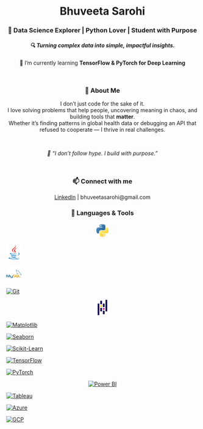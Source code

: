 <h1 align="center"> Bhuveeta Sarohi </h1>
<h3 align="center">🚀 Data Science Explorer | Python Lover | Student with Purpose</h3>
<h5 align="center">🔍 Turning complex data into simple, impactful insights.</h5>

<p align="center">🌱 I’m currently learning <strong>TensorFlow & PyTorch for Deep Learning</strong></p>

<br/>

<h3 align="center">🧠 About Me</h3>
<p align="center">
I don’t just code for the sake of it. <br/>
I love solving problems that help people, uncovering meaning in chaos, and building tools that <strong>matter</strong>.<br/>
Whether it’s finding patterns in global health data or debugging an API that refused to cooperate — I thrive in real challenges.
</p>

<br/>

<p align="center"><em>💬 “I don’t follow hype. I build with purpose.”</em></p>

<br/>

<h3 align="center">📫 Connect with me</h3>
<p align="center">
<a href="https://www.linkedin.com/in/bhuveetasarohi" target="_blank">LinkedIn</a> | bhuveetasarohi@gmail.com
</p>
<h3 align="center">🚀 Languages & Tools</h3>

<p align="center">
  <!-- Languages -->
  <a href="https://www.python.org" target="_blank"><img src="https://raw.githubusercontent.com/devicons/devicon/master/icons/python/python-original.svg" alt="Python" width="40" height="40"/></a>
  
  <a href="https://www.java.com" target="_blank"><img src="https://raw.githubusercontent.com/devicons/devicon/master/icons/java/java-original.svg" alt="Java" width="40" height="40"/></a>
  
  <a href="https://www.mysql.com/" target="_blank"><img src="https://raw.githubusercontent.com/devicons/devicon/master/icons/mysql/mysql-original-wordmark.svg" alt="MySQL" width="40" height="40"/></a>
  
  <a href="https://git-scm.com/" target="_blank"><img src="https://www.vectorlogo.zone/logos/git-scm/git-scm-icon.svg" alt="Git" width="40" height="40"/></a>


<p align="center">
  <!-- Libraries & Frameworks -->
  <a href="https://pandas.pydata.org/" target="_blank"><img src="https://raw.githubusercontent.com/devicons/devicon/master/icons/pandas/pandas-original.svg" alt="Pandas" width="40" height="40"/></a>
  
  <a href="https://matplotlib.org/" target="_blank"><img src="https://upload.wikimedia.org/wikipedia/commons/8/84/Matplotlib_icon.svg" alt="Matplotlib" width="40" height="40"/></a>
  
  <a href="https://seaborn.pydata.org/" target="_blank"><img src="https://seaborn.pydata.org/_images/logo-mark-lightbg.svg" alt="Seaborn" width="40" height="40"/></a>
  
  <a href="https://scikit-learn.org/" target="_blank"><img src="https://upload.wikimedia.org/wikipedia/commons/0/05/Scikit_learn_logo_small.svg" alt="Scikit-Learn" width="40" height="40"/></a>
  
  <a href="https://www.tensorflow.org/" target="_blank"><img src="https://www.vectorlogo.zone/logos/tensorflow/tensorflow-icon.svg" alt="TensorFlow" width="40" height="40"/></a>
  
  <a href="https://pytorch.org/" target="_blank"><img src="https://upload.wikimedia.org/wikipedia/commons/1/10/PyTorch_logo_icon.svg" alt="PyTorch" width="40" height="40"/></a>
  

<p align="center">
  <!-- Tools & Platforms -->
  <a href="https://powerbi.microsoft.com/" target="_blank"><img src="https://download.logo.wine/logo/Power_BI/Power_BI-Logo.wine.png" alt="Power BI" width="40" height="40"/></a>
  
  <a href="https://www.tableau.com/" target="_blank"><img src="https://upload.wikimedia.org/wikipedia/commons/4/4b/Tableau_Logo.png" alt="Tableau" width="40" height="40"/></a>
  
  <a href="https://azure.microsoft.com/" target="_blank"><img src="https://www.vectorlogo.zone/logos/microsoft_azure/microsoft_azure-icon.svg" alt="Azure" width="40" height="40"/></a>
  
  <a href="https://cloud.google.com/" target="_blank"><img src="https://www.vectorlogo.zone/logos/google_cloud/google_cloud-icon.svg" alt="GCP" width="40" height="40"/></a>
</p>

